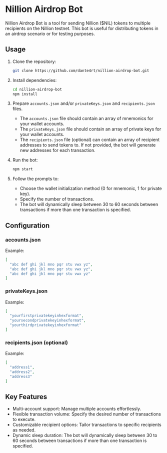 # Nillion Airdrop Bot

Nillion Airdrop Bot is a tool for sending Nillion ($NIL) tokens to multiple recipients on the Nillion testnet. This bot is useful for distributing tokens in an airdrop scenario or for testing purposes.

## Usage

1. Clone the repository:

   ```bash
   git clone https://github.com/dante4rt/nillion-airdrop-bot.git
   ```

2. Install dependencies:

   ```bash
   cd nillion-airdrop-bot
   npm install
   ```

3. Prepare `accounts.json` and/or `privateKeys.json` and `recipients.json` files. 
    - The `accounts.json` file should contain an array of mnemonics for your wallet accounts.
    - The `privateKeys.json` file should contain an array of private keys for your wallet accounts.
    - The `recipients.json` file (optional) can contain an array of recipient addresses to send tokens to. If not provided, the bot will generate new addresses for each transaction.

4. Run the bot:

   ```bash
   npm start
   ```

5. Follow the prompts to:
   - Choose the wallet initialization method (0 for mnemonic, 1 for private key).
   - Specify the number of transactions.
   - The bot will dynamically sleep between 30 to 60 seconds between transactions if more than one transaction is specified.

## Configuration

### accounts.json

Example:

```json
[
  "abc def ghi jkl mno pqr stu vwx yz",
  "abc def ghi jkl mno pqr stu vwx yz",
  "abc def ghi jkl mno pqr stu vwx yz"
]
```

### privateKeys.json

Example:

```json
[
  "yourfirstprivatekeyinhexformat",
  "yoursecondprivatekeyinhexformat",
  "yourthirdprivatekeyinhexformat"
]
```

### recipients.json (optional)

Example:

```json
[
  "address1",
  "address2",
  "address3"
]
```

## Key Features

- Multi-account support: Manage multiple accounts effortlessly.
- Flexible transaction volume: Specify the desired number of transactions to execute.
- Customizable recipient options: Tailor transactions to specific recipients as needed.
- Dynamic sleep duration: The bot will dynamically sleep between 30 to 60 seconds between transactions if more than one transaction is specified.